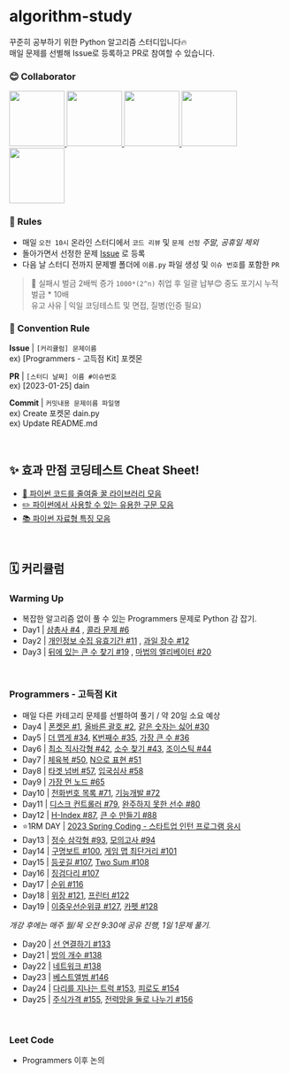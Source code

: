 # algorithm-study

꾸준히 공부하기 위한 Python 알고리즘 스터디입니다🔥  
매일 문제를 선별해 Issue로 등록하고 PR로 참여할 수 있습니다.

### 😊 Collaborator

<div>
  <a href="https://github.com/da-in">
    <img src="https://avatars.githubusercontent.com/u/66757141?v=4" width="100" style="max-width: 100%;">
  </a>
  <a href="https://github.com/Lee-DoHa">
    <img src="https://avatars.githubusercontent.com/u/70997596?v=4" width="100" style="max-width: 100%;">
  </a>
  <a href="https://github.com/lalabulla">
    <img src="https://avatars.githubusercontent.com/u/102718303?v=4" width="100" style="max-width: 100%;">
  </a>
  <a href="https://github.com/seungyeonnnnnni">
    <img src="https://avatars.githubusercontent.com/u/53565255?v=4" width="100" style="max-width: 100%;">
  </a>
  <a href="https://github.com/chs98412">
    <img src="https://avatars.githubusercontent.com/u/79582366?v=4" width="100" style="max-width: 100%;">
  </a>
</div>

### 📢 Rules

- 매일 `오전 10시` 온라인 스터디에서 `코드 리뷰` 및 `문제 선정` _주말, 공휴일 제외_
- 돌아가면서 선정한 문제 [Issue](https://github.com/da-in/algorithm-study/issues) 로 등록
- 다음 날 스터디 전까지 문제별 폴더에 `이름.py` 파일 생성 및 `이슈 번호`를 포함한 `PR`

> 🚨 실패시 벌금 2배씩 증가 `1000*(2^n)` 취업 후 일괄 납부😊 중도 포기시 누적 벌금 \* 10배  
> 유고 사유 | 익일 코딩테스트 및 면접, 질병(인증 필요)

### 🌈 Convention Rule

**Issue** | `[커리큘럼] 문제이름`  
ex) [Programmers - 고득점 Kit] 포켓몬

**PR** | `[스터디 날짜] 이름 #이슈번호`  
ex) [2023-01-25] dain

**Commit** | `커밋내용 문제이름 파일명`  
ex) Create 포켓몬 dain.py  
ex) Update README.md

<br/>

## ✨ 효과 만점 코딩테스트 Cheat Sheet!

- [🍯 파이썬 코드를 줄여줄 꿀 라이브러리 모음](https://github.com/da-in/algorithm-study/blob/main/✨%20효과%20만점%20코딩테스트%20Cheat%20Sheet!/🍯%20코드를%20줄여줄%20꿀%20라이브러리%20모음.md)
- [✏️ 파이썬에서 사용할 수 있는 유용한 구문 모음](https://github.com/da-in/algorithm-study/blob/main/✨%20효과%20만점%20코딩테스트%20Cheat%20Sheet!/✏%EF%B8%8F%20파이썬에서%20사용할%20수%20있는%20유용한%20구문%20모음.md)
- [📚 파이썬 자료형 특징 모음](https://github.com/da-in/algorithm-study/blob/main/✨%20효과%20만점%20코딩테스트%20Cheat%20Sheet!/📚%20파이썬%20자료형%20특징%20모음.md)

<br/>

## 🗓️ 커리큘럼

### Warming Up

- 복잡한 알고리즘 없이 풀 수 있는 Programmers 문제로 Python 감 잡기.
- Day1 | [삼총사 #4](https://github.com/da-in/algorithm-study/issues/4) , [콜라 문제 #6](https://github.com/da-in/algorithm-study/issues/6)
- Day2 | [개인정보 수집 유효기간 #11](https://github.com/da-in/algorithm-study/issues/11) , [과일 장수 #12](https://github.com/da-in/algorithm-study/issues/12)
- Day3 | [뒤에 있는 큰 수 찾기 #19](https://github.com/da-in/algorithm-study/issues/19) , [마법의 엘리베이터 #20](https://github.com/da-in/algorithm-study/issues/20)

<br/>

### Programmers - 고득점 Kit

- 매일 다른 카테고리 문제를 선별하여 풀기 / 약 20일 소요 예상
- Day4 | [폰켓몬 #1](https://github.com/da-in/algorithm-study/issues/1), [올바른 괄호 #2](https://github.com/da-in/algorithm-study/issues/2), [같은 숫자는 싫어 #30](https://github.com/da-in/algorithm-study/issues/30)
- Day5 | [더 맵게 #34](https://github.com/da-in/algorithm-study/issues/34), [K번째수 #35](https://github.com/da-in/algorithm-study/issues/35), [가장 큰 수 #36](https://github.com/da-in/algorithm-study/issues/36)
- Day6 | [최소 직사각형 #42](https://github.com/da-in/algorithm-study/issues/42), [소수 찾기 #43](https://github.com/da-in/algorithm-study/issues/43), [조이스틱 #44](https://github.com/da-in/algorithm-study/issues/44)
- Day7 | [체육복 #50](https://github.com/da-in/algorithm-study/issues/50), [N으로 표현 #51](https://github.com/da-in/algorithm-study/issues/51)
- Day8 | [타겟 넘버 #57](https://github.com/da-in/algorithm-study/issues/57), [입국심사 #58](https://github.com/da-in/algorithm-study/issues/58)
- Day9 | [가장 먼 노드 #65](https://github.com/da-in/algorithm-study/issues/65)
- Day10 | [전화번호 목록 #71](https://github.com/da-in/algorithm-study/issues/71), [기능개발 #72](https://github.com/da-in/algorithm-study/issues/72)
- Day11 | [디스크 컨트롤러 #79](https://github.com/da-in/algorithm-study/issues/79), [완주하지 못한 선수 #80](https://github.com/da-in/algorithm-study/issues/80)
- Day12 | [H-Index #87](https://github.com/da-in/algorithm-study/issues/87), [큰 수 만들기 #88](https://github.com/da-in/algorithm-study/issues/88)
- ⭐1RM DAY | [2023 Spring Coding - 스타트업 인턴 프로그램 응시](https://career.programmers.co.kr/competitions/3155)
- Day13 | [정수 삼각형 #93](https://github.com/da-in/algorithm-study/issues/93), [모의고사 #94](https://github.com/da-in/algorithm-study/issues/94)
- Day14 | [구명보트 #100](https://github.com/da-in/algorithm-study/issues/100), [게임 맵 최단거리 #101](https://github.com/da-in/algorithm-study/issues/101)
- Day15 | [등굣길 #107](https://github.com/da-in/algorithm-study/issues/107), [Two Sum #108](https://github.com/da-in/algorithm-study/issues/108)
- Day16 | [징검다리 #107](https://github.com/da-in/algorithm-study/issues/112)
- Day17 | [순위 #116](https://github.com/da-in/algorithm-study/issues/116)
- Day18 | [위장 #121](https://github.com/da-in/algorithm-study/issues/121), [프린터 #122](https://github.com/da-in/algorithm-study/issues/122)
- Day19 | [이중우선순위큐 #127](https://github.com/da-in/algorithm-study/issues/127), [카펫 #128](https://github.com/da-in/algorithm-study/issues/128)

_개강 후에는 매주 월/목 오전 9:30에 공유 진행, 1일 1문제 풀기._

- Day20 | [선 연결하기 #133](https://github.com/da-in/algorithm-study/issues/133)
- Day21 | [방의 개수 #138](https://github.com/da-in/algorithm-study/issues/133)
- Day22 | [네트워크 #138](https://github.com/da-in/algorithm-study/issues/138)
- Day23 | [베스트앨범 #146](https://github.com/da-in/algorithm-study/issues/146)
- Day24 | [다리를 지나는 트럭 #153](https://github.com/da-in/algorithm-study/issues/153), [피로도 #154](https://github.com/da-in/algorithm-study/issues/154)
- Day25 | [주식가격 #155](https://github.com/da-in/algorithm-study/issues/155), [전력망을 둘로 나누기 #156](https://github.com/da-in/algorithm-study/issues/156)

<br/>

### Leet Code

- Programmers 이후 논의
